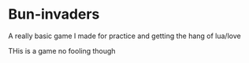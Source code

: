 # Bun-invaders
A really basic game I made for practice and getting the hang of lua/love

THis is a game no fooling though
